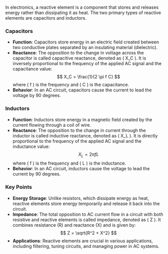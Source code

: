 In electronics, a reactive element is a component that stores and releases energy rather than dissipating it as heat. The two primary types of reactive elements are capacitors and inductors. 

### Capacitors
- **Function**: Capacitors store energy in an electric field created between two conductive plates separated by an insulating material (dielectric).
- **Reactance**: The opposition to the change in voltage across the capacitor is called capacitive reactance, denoted as \( X_C \). It is inversely proportional to the frequency of the applied AC signal and the capacitance value:
  $$
  X_C = \frac{1}{2 \pi f C}
  $$
  where \( f \) is the frequency and \( C \) is the capacitance.
- **Behavior**: In an AC circuit, capacitors cause the current to lead the voltage by 90 degrees.

### Inductors
- **Function**: Inductors store energy in a magnetic field created by the current flowing through a coil of wire.
- **Reactance**: The opposition to the change in current through the inductor is called inductive reactance, denoted as \( X_L \). It is directly proportional to the frequency of the applied AC signal and the inductance value:
  $$
  X_L = 2 \pi f L
  $$
  where \( f \) is the frequency and \( L \) is the inductance.
- **Behavior**: In an AC circuit, inductors cause the voltage to lead the current by 90 degrees.

### Key Points
- **Energy Storage**: Unlike resistors, which dissipate energy as heat, reactive elements store energy temporarily and release it back into the circuit.
- **Impedance**: The total opposition to AC current flow in a circuit with both resistive and reactive elements is called impedance, denoted as \( Z \). It combines resistance (R) and reactance (X) and is given by:
  $$
  Z = \sqrt{R^2 + X^2}
  $$
- **Applications**: Reactive elements are crucial in various applications, including filtering, tuning circuits, and managing power in AC systems.
